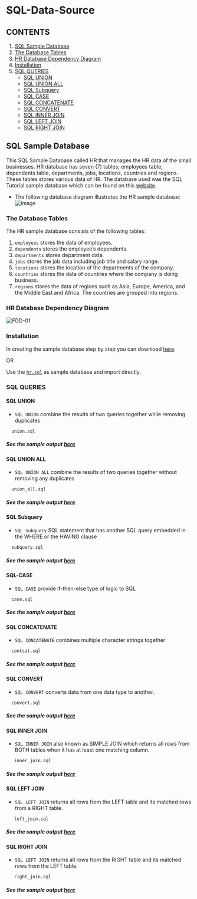 # SQL-Data-Source

## CONTENTS
1. [SQL Sample Database](https://github.com/oizy404/SQL-Data-Source#SQL-Sample-Database)
2. [The Database Tables](https://github.com/oizy404/SQL-Data-Source#The-Database-Tables)
3. [HR Database Dependency Diagram](https://github.com/oizy404/SQL-Data-Source#HR-Database-Dependency-Diagram)
4. [Installation](https://github.com/oizy404/SQL-Data-Source#Installation)
5. [SQL QUERIES](https://github.com/oizy404/SQL-Data-Source#SQL-QUERIES)
    * [SQL UNION](https://github.com/oizy404/SQL-Data-Source#SQL-UNION)
    * [SQL UNION ALL](https://github.com/oizy404/SQL-Data-Source#SQL-UNION-ALL)
    * [SQL Subquery](https://github.com/oizy404/SQL-Data-Source#SQL-Subquery)
    * [SQL CASE](https://github.com/oizy404/SQL-Data-Source#SQL-CASE)
    * [SQL CONCATENATE](https://github.com/oizy404/SQL-Data-Source#SQL-CONCATENATE)
    * [SQL CONVERT](https://github.com/oizy404/SQL-Data-Source#SQL-CONVERT)
    * [SQL INNER JOIN](https://github.com/oizy404/SQL-Data-Source#SQL-INNER-JOIN)
    * [SQL LEFT JOIN](https://github.com/oizy404/SQL-Data-Source#SQL-LEFT-JOIN)
    * [SQL RIGHT JOIN](https://github.com/oizy404/SQL-Data-Source#SQL-RIGHT-JOIN)
## SQL Sample Database
This SQL Sample Database called HR that manages the HR data of the small businesses. HR database has seven (7) tables; employees table, dependents table, departments, jobs, locations, countries and regions. These tables stores various data of HR. The database used was the SQL Tutorial sample database which can be found on this [website](https://www.sqltutorial.org/). 
* The following database diagram illustrates the HR sample database:
![image](https://user-images.githubusercontent.com/71779024/101023116-451bdb80-35ad-11eb-9ebb-369063785a88.png)
### The Database Tables
The HR sample database consists of the following tables:
1. `employees` stores the data of employees.
2. `dependents` stores the employee’s dependents.
3. `departments` stores department data.
4. `jobs` stores the job data including job title and salary range.
5. `locations` stores the location of the departments of the company.
6. `countries` stores the data of countries where the company is doing business.
7. `regions` stores the data of regions such as Asia, Europe, America, and the Middle East and Africa. The countries are grouped into regions.
### HR Database Dependency Diagram
![FDD-01](https://user-images.githubusercontent.com/71779024/102874841-f65fb400-447d-11eb-84e5-b87c2281bd89.png)


### Installation
In creating the sample database step by step you can download [here](https://www.sqltutorial.org/).

OR

Use the [`hr.sql`](https://github.com/oizy404/SQL-Data-Source/blob/main/hr.sql) as sample database and import directly.
### SQL QUERIES

#### SQL UNION
* `SQL UNION` combine the results of two queries together while removing duplicates
```
  union.sql
```
  ##### See the sample output [here](https://github.com/oizy404/SQL-Data-Source/blob/main/sample_output.md#SQL-UNION)
#### SQL UNION ALL
* `SQL UNION ALL` combine the results of two queries together without removing any duplicates
```
  union_all.sql
```
  ##### See the sample output [here](https://github.com/oizy404/SQL-Data-Source/blob/main/sample_output.md#SQL-UNION-ALL)
#### SQL Subquery
* `SQL Subquery` SQL statement that has another SQL query embedded in the WHERE or the HAVING clause
```
  subquery.sql
```
  ##### See the sample output [here](https://github.com/oizy404/SQL-Data-Source/blob/main/sample_output.md#SQL-Subquery)
#### SQL-CASE
* `SQL CASE` provide if-then-else type of logic to SQL
```
  case.sql
```
  ##### See the sample output [here](https://github.com/oizy404/SQL-Data-Source/blob/main/sample_output.md#SQL-CASE)
#### SQL CONCATENATE
* `SQL CONCATENATE` combines multiple character strings together
```
  contcat.sql
```
  ##### See the sample output [here](https://github.com/oizy404/SQL-Data-Source/blob/main/sample_output.md#SQL-CONCATENATE)
#### SQL CONVERT
* `SQL CONVERT` converts data from one data type to another.
```
  convert.sql
```
  ##### See the sample output [here](https://github.com/oizy404/SQL-Data-Source/blob/main/sample_output.md#SQL-CONVERT)

#### SQL INNER JOIN
* `SQL INNER JOIN` also known as SIMPLE JOIN which returns all rows from BOTH tables when it has at least one matching column.
````
   inner_join.sql
````
   ##### See the sample output [here](https://github.com/oizy404/SQL-Data-Source/blob/main/sample_output.md#SQL-INNER-JOIN)
   
#### SQL LEFT JOIN
* `SQL LEFT JOIN` returns all rows from the LEFT table and its matched rows from a RIGHT table.
````
   left_join.sql
````
   ##### See the sample output [here](https://github.com/oizy404/SQL-Data-Source/blob/main/sample_output.md#SQL-LEFT-JOIN)
   
#### SQL RIGHT JOIN
* `SQL LEFT JOIN` returns all rows from the RIGHT table and its matched rows from the LEFT table.
````
   right_join.sql
````
   ##### See the sample output [here](https://github.com/oizy404/SQL-Data-Source/blob/main/sample_output.md#SQL-RIGHT-JOIN)

